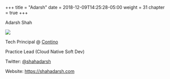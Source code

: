 +++
title = "Adarsh"
date = 2018-12-09T14:25:28-05:00
weight = 31
chapter = true
+++

Adarsh Shah

![](/images/adarsh.png)

Tech Principal @ [Contino](https://contino.io)

Practice Lead (Cloud Native Soft Dev)


Twitter: [@shahadarsh](https://twitter.com/shahadarsh)

Website: https://shahadarsh.com
